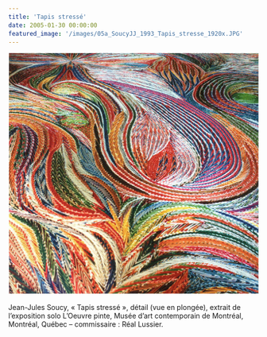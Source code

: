 ```yaml
---
title: 'Tapis stressé'
date: 2005-01-30 00:00:00
featured_image: '/images/05a_SoucyJJ_1993_Tapis_stresse_1920x.JPG'
---
```


![](/images/05a_SoucyJJ_1993_Tapis_stresse_1920x.JPG)

Jean-Jules Soucy, « Tapis stressé », détail (vue en plongée), extrait de l’exposition solo L’Oeuvre pinte, Musée d’art contemporain de Montréal, Montréal, Québec – commissaire : Réal Lussier.
